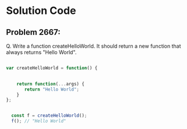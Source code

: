 #  Solution Code

## Problem 2667:

Q. Write a function createHelloWorld. It should return a new function that always returns "Hello World".

``` Javascript

var createHelloWorld = function() {

    
    return function(...args) {
       return "Hello World";
    }
};


  const f = createHelloWorld();
  f(); // "Hello World"
